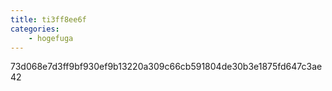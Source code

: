 ```yaml
---
title: ti3ff8ee6f
categories:
    - hogefuga
---
```

73d068e7d3ff9bf930ef9b13220a309c66cb591804de30b3e1875fd647c3ae42